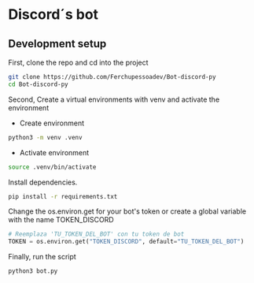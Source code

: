 # Discord´s bot

## Development setup

First, clone the repo and cd into the project

```bash
git clone https://github.com/Ferchupessoadev/Bot-discord-py
cd Bot-discord-py
```

Second, Create a virtual environments with venv and activate the environment

- Create environment

```bash
python3 -m venv .venv
```

- Activate environment

```bash
source .venv/bin/activate

```

Install dependencies.

```bash
pip install -r requirements.txt
```

Change the os.environ.get for your bot's token or create a global variable with the name TOKEN_DISCORD

```python
# Reemplaza 'TU_TOKEN_DEL_BOT' con tu token de bot
TOKEN = os.environ.get("TOKEN_DISCORD", default="TU_TOKEN_DEL_BOT")
```

Finally, run the script

```bash
python3 bot.py
```
